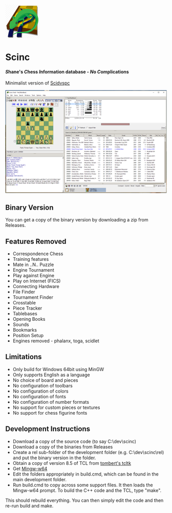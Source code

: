 ![alt text](https://github.com/pbbwfc/Scinc/blob/master/icons/scinc50.png "Scinc Icon")
# Scinc
#### *S*hane's *C*hess *I*nformation database - *N*o *C*omplications

Minimalist version of [Scidvspc](http://scidvspc.sourceforge.net/ "Scidvspc")

![alt text](https://github.com/pbbwfc/Scinc/blob/master/icons/screenshot.png "Screen")


## Binary Version

You can get a copy of the binary version by downloading a zip from Releases.

## Features Removed

* Correspondence Chess
* Training features
* Mate in ..N.. Puzzle
* Engine Tournament
* Play against Engine
* Play on Internet (FICS)
* Connecting Hardware
* File Finder
* Tournament Finder
* Crosstable
* Piece Tracker
* Tablebases
* Opening Books
* Sounds
* Bookmarks
* Position Setup
* Engines removed - phalanx, toga, scidlet

## Limitations

* Only build for Windows 64bit using MinGW
* Only supports English as a language
* No choice of board and pieces
* No configuration of toolbars
* No configuration of colors
* No configuration of fonts
* No configuration of number formats
* No support for custom pieces or textures
* No support for chess figurine fonts

## Development Instructions

* Download a copy of the source code (to say C:\dev\scinc)
* Download a copy of the binaries from Releases
* Create a rel sub-folder of the development folder (e.g. C:\dev\scinc\rel) and put the binary version in the folder.
* Obtain a copy of version 8.5 of TCL from [tombert's tcltk](https://bitbucket.org/tombert/tcltk/downloads "tcl downloads")
* Get [Mingw-w64](https://mingw-w64.org/doku.php "Mingw-w64")
* Edit the folders appropriately in build.cmd, which can be found in the main development folder.
* Run build.cmd to copy across some support files. It then loads the Mingw-w64 prompt. To build the C++ code and the TCL, type "make".

This should rebuild everything. You can then simply edit the code and then re-run build and make.